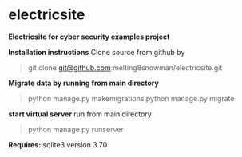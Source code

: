 # electricsite
**Electricsite for cyber security examples project**

**Installation instructions**
Clone source from github by 

> git clone git@github.com:melting8snowman/electricsite.git

**Migrate data by running from main directory**

> python manage.py makemigrations
> python manage.py migrate

**start virtual server**
run from main directory 
> python manage.py runserver

**Requires:**
sqlite3 version 3.70
